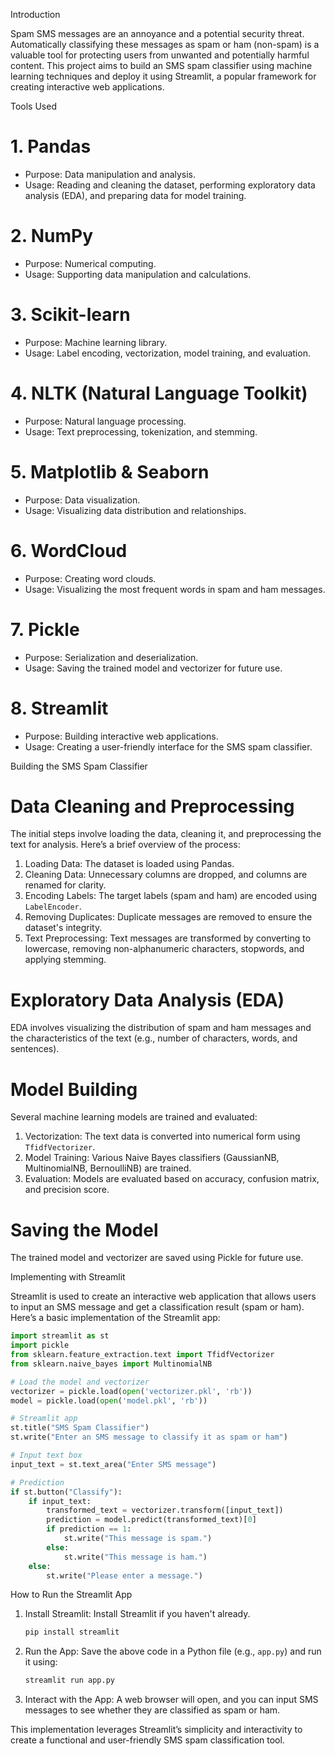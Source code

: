  Introduction

Spam SMS messages are an annoyance and a potential security threat. Automatically classifying these messages as spam or ham (non-spam) is a valuable tool for protecting users from unwanted and potentially harmful content. This project aims to build an SMS spam classifier using machine learning techniques and deploy it using Streamlit, a popular framework for creating interactive web applications.

 Tools Used

# 1. Pandas
   - Purpose: Data manipulation and analysis.
   - Usage: Reading and cleaning the dataset, performing exploratory data analysis (EDA), and preparing data for model training.

# 2. NumPy
   - Purpose: Numerical computing.
   - Usage: Supporting data manipulation and calculations.

# 3. Scikit-learn
   - Purpose: Machine learning library.
   - Usage: Label encoding, vectorization, model training, and evaluation.

# 4. NLTK (Natural Language Toolkit)
   - Purpose: Natural language processing.
   - Usage: Text preprocessing, tokenization, and stemming.

# 5. Matplotlib & Seaborn
   - Purpose: Data visualization.
   - Usage: Visualizing data distribution and relationships.

# 6. WordCloud
   - Purpose: Creating word clouds.
   - Usage: Visualizing the most frequent words in spam and ham messages.

# 7. Pickle
   - Purpose: Serialization and deserialization.
   - Usage: Saving the trained model and vectorizer for future use.

# 8. Streamlit
   - Purpose: Building interactive web applications.
   - Usage: Creating a user-friendly interface for the SMS spam classifier.

 Building the SMS Spam Classifier

# Data Cleaning and Preprocessing
The initial steps involve loading the data, cleaning it, and preprocessing the text for analysis. Here’s a brief overview of the process:

1. Loading Data: The dataset is loaded using Pandas.
2. Cleaning Data: Unnecessary columns are dropped, and columns are renamed for clarity.
3. Encoding Labels: The target labels (spam and ham) are encoded using `LabelEncoder`.
4. Removing Duplicates: Duplicate messages are removed to ensure the dataset's integrity.
5. Text Preprocessing: Text messages are transformed by converting to lowercase, removing non-alphanumeric characters, stopwords, and applying stemming.

# Exploratory Data Analysis (EDA)
EDA involves visualizing the distribution of spam and ham messages and the characteristics of the text (e.g., number of characters, words, and sentences).

# Model Building
Several machine learning models are trained and evaluated:

1. Vectorization: The text data is converted into numerical form using `TfidfVectorizer`.
2. Model Training: Various Naive Bayes classifiers (GaussianNB, MultinomialNB, BernoulliNB) are trained.
3. Evaluation: Models are evaluated based on accuracy, confusion matrix, and precision score.

# Saving the Model
The trained model and vectorizer are saved using Pickle for future use.

 Implementing with Streamlit

Streamlit is used to create an interactive web application that allows users to input an SMS message and get a classification result (spam or ham). Here’s a basic implementation of the Streamlit app:

```python
import streamlit as st
import pickle
from sklearn.feature_extraction.text import TfidfVectorizer
from sklearn.naive_bayes import MultinomialNB

# Load the model and vectorizer
vectorizer = pickle.load(open('vectorizer.pkl', 'rb'))
model = pickle.load(open('model.pkl', 'rb'))

# Streamlit app
st.title("SMS Spam Classifier")
st.write("Enter an SMS message to classify it as spam or ham")

# Input text box
input_text = st.text_area("Enter SMS message")

# Prediction
if st.button("Classify"):
    if input_text:
        transformed_text = vectorizer.transform([input_text])
        prediction = model.predict(transformed_text)[0]
        if prediction == 1:
            st.write("This message is spam.")
        else:
            st.write("This message is ham.")
    else:
        st.write("Please enter a message.")
```

 How to Run the Streamlit App

1. Install Streamlit: Install Streamlit if you haven't already.
   ```bash
   pip install streamlit
   ```

2. Run the App: Save the above code in a Python file (e.g., `app.py`) and run it using:
   ```bash
   streamlit run app.py
   ```

3. Interact with the App: A web browser will open, and you can input SMS messages to see whether they are classified as spam or ham.

This implementation leverages Streamlit’s simplicity and interactivity to create a functional and user-friendly SMS spam classification tool.
